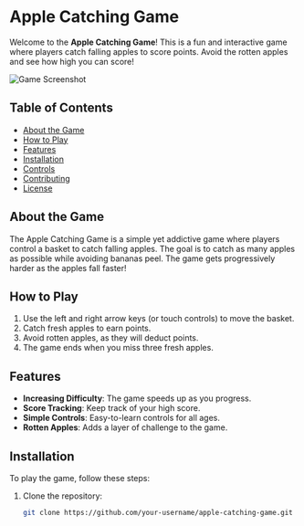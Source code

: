 # Apple Catching Game

Welcome to the **Apple Catching Game**! This is a fun and interactive game where players catch falling apples to score points. Avoid the rotten apples and see how high you can score!

![Game Screenshot](https://github.com/user-attachments/assets/7b64390d-c354-4382-aaf7-1f8ac61ea14f)

## Table of Contents
- [About the Game](#about-the-game)
- [How to Play](#how-to-play)
- [Features](#features)
- [Installation](#installation)
- [Controls](#controls)
- [Contributing](#contributing)
- [License](#license)

## About the Game
The Apple Catching Game is a simple yet addictive game where players control a basket to catch falling apples. The goal is to catch as many apples as possible while avoiding bananas peel. The game gets progressively harder as the apples fall faster!

## How to Play
1. Use the left and right arrow keys (or touch controls) to move the basket.
2. Catch fresh apples to earn points.
3. Avoid rotten apples, as they will deduct points.
4. The game ends when you miss three fresh apples.

## Features
- **Increasing Difficulty**: The game speeds up as you progress.
- **Score Tracking**: Keep track of your high score.
- **Simple Controls**: Easy-to-learn controls for all ages.
- **Rotten Apples**: Adds a layer of challenge to the game.

## Installation
To play the game, follow these steps:

1. Clone the repository:
   ```bash
   git clone https://github.com/your-username/apple-catching-game.git
